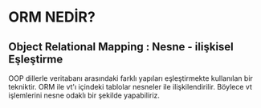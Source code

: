 # ORM NEDİR?
## Object Relational Mapping : Nesne - ilişkisel Eşleştirme
OOP dillerle veritabanı arasındaki farklı yapıları eşleştirmekte kullanılan
bir tekniktir.
ORM ile vt'ı içindeki tablolar nesneler ile ilişkilendirilir.
Böylece vt işlemlerini nesne odaklı bir şekilde yapabiliriz.
